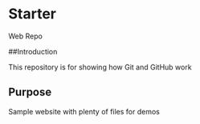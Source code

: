 # Starter
 Web Repo

##Introduction

This repository is for showing how Git and GitHub work

## Purpose

Sample website with plenty of files for demos